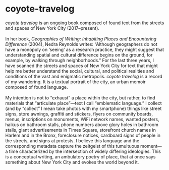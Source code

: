 # coyote-travelog

<i>coyote travelog</i> is an ongoing book composed of found text from the streets and spaces of New York City (2017–present).<br>
<br>
In her book, <i>Geographies of Writing: Inhabiting Places and Encountering Difference</i> (2004), Nedra Reynolds writes: “Although geographers do not have a monopoly on ‘seeing’ as a research practice, they might suggest that understanding spatial and cultural difference begins on the ground, for example, by walking through neighborhoods.” For the last three years, I have scanned the streets and spaces of New York City for text that might help me better understand the social, cultural, and political realities and conditions of the vast and enigmatic metropolis. <i>coyote travelog</i> is a record of my wandering. It is a textual portrait of the city, an urban memoir composed of found language.<br>
<br>
My intention is not to “exhaust” a place within the city, but rather, to find materials that “articulate place”—text I call “emblematic language.” I collect (and by “collect” I mean take photos with my smartphone) things like street signs, store awnings, graffiti and stickers, flyers on community boards, menus, inscriptions on monuments, WiFi network names, wanted posters, haikus on bathroom stalls, phone numbers above glory holes in bathroom stalls, giant advertisements in Times Square, storefront church names in Harlem and in the Bronx, foreclosure notices, cardboard signs of people in the streets, and signs at protests. I believe this language and the corresponding metadata capture the zeitgeist of this tumultuous moment—a time characterized by the intersection of widely differing ideologies. This is a conceptual writing, an ambulatory poetry of place, that at once says something about New York City and evokes the world beyond it. <br>
<br>
